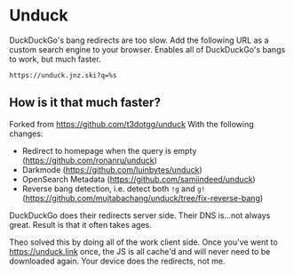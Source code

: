 # Unduck

DuckDuckGo's bang redirects are too slow. Add the following URL as a custom search engine to your browser. Enables all of DuckDuckGo's bangs to work, but much faster.

```
https://unduck.jnz.ski?q=%s
```

## How is it that much faster?

Forked from https://github.com/t3dotgg/unduck
With the following changes:
- Redirect to homepage when the query is empty (https://github.com/ronanru/unduck)
- Darkmode (https://github.com/luinbytes/unduck)
- OpenSearch Metadata (https://github.com/samiindeed/unduck)
- Reverse bang detection, i.e. detect both `!g` and `g!` (https://github.com/mujtabachang/unduck/tree/fix-reverse-bang)

DuckDuckGo does their redirects server side. Their DNS is...not always great. Result is that it often takes ages.

Theo solved this by doing all of the work client side. Once you've went to https://unduck.link once, the JS is all cache'd and will never need to be downloaded again. Your device does the redirects, not me.
